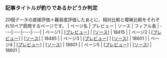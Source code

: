 ### 記事タイトルが釣りであるかどうか判定

20個データの直接評価＋難易度評価したあとに、相対比較と曖昧比較をそれぞれ10ペア質問するページです。
| ページ名 | プレビュー | ソース | フィアル長 |
----|----|----|----|
| ページ1 | [[プレビュー]](http://blog.henryfren.ch/pages/clickbait-e-1.html) | [[ソース]](https://raw.githubusercontent.com/zchenry/pages/master/clickbait-e-1.html) | 18415 |
| ページ2 | [[プレビュー]](http://blog.henryfren.ch/pages/clickbait-e-2.html) | [[ソース]](https://raw.githubusercontent.com/zchenry/pages/master/clickbait-e-2.html) | 18485 |
| ページ3 | [[プレビュー]](http://blog.henryfren.ch/pages/clickbait-e-3.html) | [[ソース]](https://raw.githubusercontent.com/zchenry/pages/master/clickbait-e-3.html) | 18601 |
| ページ4 | [[プレビュー]](http://blog.henryfren.ch/pages/clickbait-e-4.html) | [[ソース]](https://raw.githubusercontent.com/zchenry/pages/master/clickbait-e-4.html) | 18601 |
| ページ5 | [[プレビュー]](http://blog.henryfren.ch/pages/clickbait-e-5.html) | [[ソース]](https://raw.githubusercontent.com/zchenry/pages/master/clickbait-e-5.html) | 18601 |
